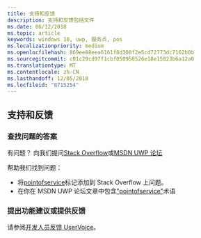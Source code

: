 ```yaml
---
title: 支持和反馈
description: 支持和反馈包括文件
ms.date: 06/12/2018
ms.topic: article
keywords: windows 10, uwp, 服务点, pos
ms.localizationpriority: medium
ms.openlocfilehash: 869ee88eea6161f8d308f2e5cd72773dc7162b0b
ms.sourcegitcommit: c01c29cd97f1cbf050950526e18e15823b6a12a0
ms.translationtype: MT
ms.contentlocale: zh-CN
ms.lasthandoff: 12/05/2018
ms.locfileid: "8715254"
---
```

## <a name="support-and-feedback"></a>支持和反馈

### <a name="find-answers-to-your-questions"></a>查找问题的答案

有问题？ 向我们提问[Stack Overflow](https://aka.ms/pos-stackoverflow)或[MSDN UWP 论坛](https://aka.ms/pos-msdn-uwpforum)

帮助我们找到问题：
- 将[pointofservice](https://aka.ms/pos-stackoverflow)标记添加到 Stack Overflow 上问题。 
- 在你在 MSDN UWP 论坛文章中包含["pointofservice"](https://aka.ms/pos-msdn-uwpforum)术语

### <a name="make-feature-suggestions-or-give-feedback"></a>提出功能建议或提供反馈
请参阅[开发人员反馈 UserVoice](https://wpdev.uservoice.com/forums/110705-universal-windows-platform?category_id=202594)。